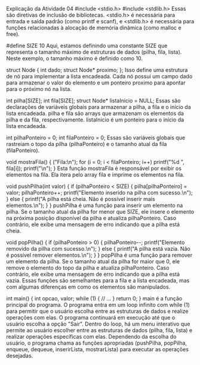 Explicação da Atividade 04
#include <stdio.h>
#include <stdlib.h>
Essas são diretivas de inclusão de bibliotecas. <stdio.h> é necessária para entrada e saída padrão (como printf e scanf), e <stdlib.h> é necessária para funções relacionadas à alocação de memória dinâmica (como malloc e free).

#define SIZE 10
Aqui, estamos definindo uma constante SIZE que representa o tamanho máximo de estruturas de dados (pilha, fila, lista). Neste exemplo, o tamanho máximo é definido como 10.

struct Node {
int dado;
struct Node* proximo;
};
Isso define uma estrutura de nó para implementar a lista encadeada. Cada nó possui um campo dado para armazenar o valor do elemento e um ponteiro proximo para apontar para o próximo nó na lista.

int pilha[SIZE];
int fila[SIZE];
struct Node* listaInicio = NULL;
Essas são declarações de variáveis globais para armazenar a pilha, a fila e o início da lista encadeada. pilha e fila são arrays que armazenam os elementos da pilha e da fila, respectivamente. listaInicio é um ponteiro para o início da lista encadeada.

int pilhaPonteiro = 0;
int filaPonteiro = 0;
Essas são variáveis globais que rastreiam o topo da pilha (pilhaPonteiro) e o tamanho atual da fila (filaPonteiro).


void mostraFila() {
 ("Fila:\n");
for (i = 0; i < filaPonteiro; i++)
printf("%d ", fila[i]);
printf("\n");
}
Esta função mostraFila é responsável por exibir os elementos na fila. Ela itera pelo array fila e imprime os elementos na fila.

void pushPilha(int valor) {
if (pilhaPonteiro < SIZE) {
pilha[pilhaPonteiro] = valor;
pilhaPonteiro++;
printf("Elemento inserido na pilha com sucesso.\n");
} else {
printf("A pilha está cheia. Não é possível inserir mais elementos.\n");
}
}
pushPilha é uma função para inserir um elemento na pilha. Se o tamanho atual da pilha for menor que SIZE, ele insere o elemento na próxima posição disponível da pilha e atualiza pilhaPonteiro. Caso contrário, ele exibe uma mensagem de erro indicando que a pilha está cheia.

void popPilha() {
if (pilhaPonteiro > 0) {
pilhaPonteiro--;
printf("Elemento removido da pilha com sucesso.\n");
} else {
printf("A pilha está vazia. Não é possível remover elementos.\n");
}
}
popPilha é uma função para remover um elemento da pilha. Se o tamanho atual da pilha for maior que 0, ele remove o elemento do topo da pilha e atualiza pilhaPonteiro. Caso contrário, ele exibe uma mensagem de erro indicando que a pilha está vazia.
Essas funções são semelhantes para a fila e a lista encadeada, mas com algumas diferenças em como os elementos são manipulados.

int main() {
int opcao, valor;
while (1) {
// ...
}
return 0;
}
main é a função principal do programa. O programa entra em um loop infinito com while (1) para permitir que o usuário escolha entre as estruturas de dados e realize operações com elas. O programa continuará em execução até que o usuário escolha a opção "Sair". Dentro do loop, há um menu interativo que permite ao usuário escolher entre as estruturas de dados (pilha, fila, lista) e realizar operações específicas com elas. Dependendo da escolha do usuário, o programa chama as funções apropriadas (pushPilha, popPilha, enqueue, dequeue, inserirLista, mostrarLista) para executar as operações desejadas.
